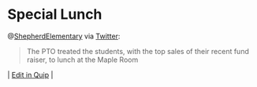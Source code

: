 # Special Lunch

@[ShepherdElementary](http://www.shepherdhistory.org/business-directory/name/shepherd-elementary-school/) via [Twitter](https://twitter.com/shepherdele/status/789603614545223680):

> The PTO treated the students, with the top sales of their recent fund raiser, to lunch at the Maple Room

| [Edit in Quip](https://midmichonline.quip.com/gKOSAMv8R8DM) |

